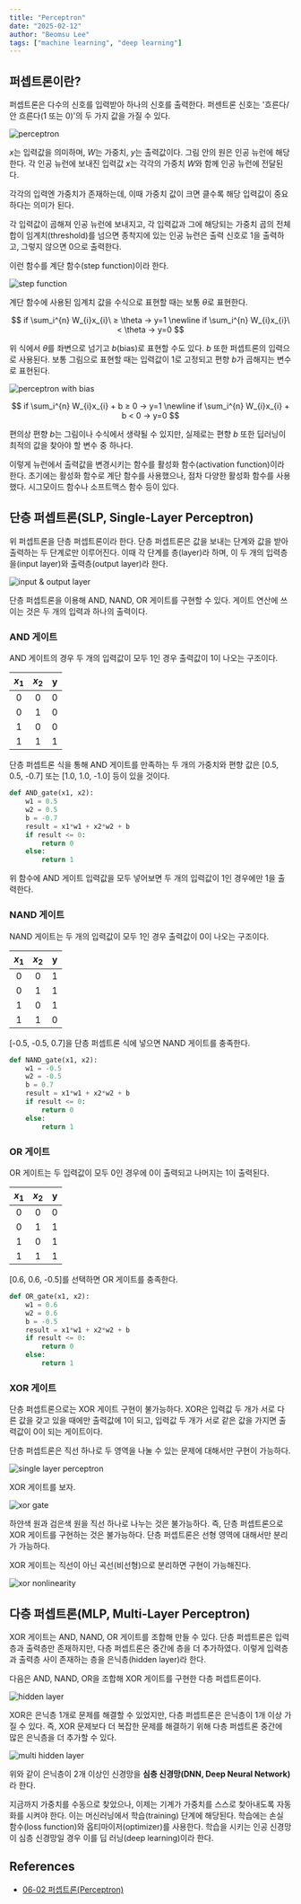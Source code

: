 ```yaml
---
title: "Perceptron"
date: "2025-02-12"
author: "Beomsu Lee"
tags: ["machine learning", "deep learning"]
---
```


## 퍼셉트론이란?

퍼셉트론은 다수의 신호를 입력받아 하나의 신호를 출력한다. 퍼센트론 신호는 '흐른다/안 흐른다(1 또는 0)'의 두 가지 값을 가질 수 있다.

![perceptron](images/perceptron.png)

$x$는 입력값을 의미하며, $W$는 가중치, $y$는 출력값이다. 그림 안의 원은 인공 뉴런에 해당한다. 각 인공 뉴런에 보내진 입력값 $x$는 각각의 가중치 $W$와 함께 인공 뉴런에 전달된다.

각각의 입력엔 가중치가 존재하는데, 이때 가중치 값이 크면 클수록 해당 입력값이 중요하다는 의미가 된다. 

각 입력값이 곱해져 인공 뉴런에 보내지고, 각 입력값과 그에 해당되는 가중치 곱의 전체 합이 임계치(threshold)를 넘으면 종착지에 있는 인공 뉴런은 출력 신호로 1을 출력하고, 그렇지 않으면 0으로 출력한다. 

이런 함수를 계단 함수(step function)이라 한다.

![step function](images/step_funcion.png)

계단 함수에 사용된 임계치 값을 수식으로 표현할 때는 보통 $\theta$로 표현한다.


$$
if \sum_i^{n} W_{i}x_{i}\ ≥ \theta → y=1 \newline
if \sum_i^{n} W_{i}x_{i}\ < \theta → y=0
$$

위 식에서 $\theta$를 좌변으로 넘기고 $b$(bias)로 표현할 수도 있다. $b$ 또한 퍼셉트론의 입력으로 사용된다. 보통 그림으로 표현할 때는 입력값이 1로 고정되고 편향 $b$가 곱해지는 변수로 표현된다.

![perceptron with bias](images/perceptron_with_bias.png)

$$
if \sum_i^{n} W_{i}x_{i} + b ≥ 0 → y=1 \newline
if \sum_i^{n} W_{i}x_{i} + b < 0 → y=0
$$

편의상 편향 $b$는 그림이나 수식에서 생략될 수 있지만, 실제로는 편향 $b$ 또한 딥러닝이 최적의 값을 찾아야 할 변수 중 하나다.

이렇게 뉴런에서 출력값을 변경시키는 함수를 활성화 함수(activation function)이라 한다. 초기에는 활성화 함수로 계단 함수를 사용했으나, 점차 다양한 활성화 함수를 사용했다. 시그모이드 함수나 소프트맥스 함수 등이 있다.

## 단층 퍼셉트론(SLP, Single-Layer Perceptron)

위 퍼셉트론을 단층 퍼셉트론이라 한다. 단층 퍼셉트론은 값을 보내는 단계와 값을 받아 출력하는 두 단계로만 이루어진다. 이때 각 단계를 층(layer)라 하며, 이 두 개의 입력층을(input layer)와 출력층(output layer)라 한다.

![input & output layer](images/input_and_output_layer.png)

단층 퍼셉트론을 이용해 AND, NAND, OR 게이트를 구현할 수 있다. 게이트 연산에 쓰이는 것은 두 개의 입력과 하나의 출력이다.

### AND 게이트

AND 게이트의 경우 두 개의 입력값이 모두 1인 경우 출력값이 1이 나오는 구조이다.

|$x_1$|$x_2$|y|
|:-:|:-:|:-:|
|0|0|0|
|0|1|0|
|1|0|0|
|1|1|1|

단층 퍼셉트론 식을 통해 AND 게이트를 만족하는 두 개의 가중치와 편향 값은 [0.5, 0.5, -0.7] 또는 [1.0, 1.0, -1.0] 등이 있을 것이다.

```py
def AND_gate(x1, x2):
    w1 = 0.5
    w2 = 0.5
    b = -0.7
    result = x1*w1 + x2*w2 + b
    if result <= 0:
        return 0
    else:
        return 1
```

위 함수에 AND 게이트 입력값을 모두 넣어보면 두 개의 입력값이 1인 경우에만 1을 출력한다.

### NAND 게이트

NAND 게이트는 두 개의 입력값이 모두 1인 경우 출력값이 0이 나오는 구조이다.

|$x_1$|$x_2$|y|
|:-:|:-:|:-:|
|0|0|1|
|0|1|1|
|1|0|1|
|1|1|0|

[-0.5, -0.5, 0.7]을 단층 퍼셉트론 식에 넣으면 NAND 게이트를 충족한다.

```py
def NAND_gate(x1, x2):
    w1 = -0.5
    w2 = -0.5
    b = 0.7
    result = x1*w1 + x2*w2 + b
    if result <= 0:
        return 0
    else:
        return 1
```

### OR 게이트

OR 게이트는 두 입력값이 모두 0인 경우에 0이 출력되고 나머지는 1이 출력된다.

|$x_1$|$x_2$|y|
|:-:|:-:|:-:|
|0|0|0|
|0|1|1|
|1|0|1|
|1|1|1|

[0.6, 0.6, -0.5]를 선택하면 OR 게이트를 충족한다.

```py
def OR_gate(x1, x2):
    w1 = 0.6
    w2 = 0.6
    b = -0.5
    result = x1*w1 + x2*w2 + b
    if result <= 0:
        return 0
    else:
        return 1
```

### XOR 게이트

단층 퍼셉트론으로는 XOR 게이트 구현이 불가능하다. XOR은 입력값 두 개가 서로 다른 값을 갖고 있을 때에만 출력값에 1이 되고, 입력값 두 개가 서로 같은 값을 가지면 출력값이 0이 되는 게이트이다.

단층 퍼셉트론은 직선 하나로 두 영역을 나눌 수 있는 문제에 대해서만 구현이 가능하다.

![single layer perceptron](images/single_layer_perceptron.png)

XOR 게이트를 보자.

![xor gate](images/xor_gate.png)

하얀색 원과 검은색 원을 직선 하나로 나누는 것은 불가능하다. 즉, 단층 퍼셉트론으로 XOR 게이트를 구현하는 것은 불가능하다. 단층 퍼셉트론은 선형 영역에 대해서만 분리가 가능하다.

XOR 게이트는 직선이 아닌 곡선(비선형)으로 분리하면 구현이 가능해진다.

![xor nonlinearity](images/xor_nonlinearity.png)

## 다층 퍼셉트론(MLP, Multi-Layer Perceptron)

XOR 게이트는 AND, NAND, OR 게이트를 조합해 만들 수 있다. 단층 퍼셉트론은 입력층과 출력층만 존재하지만, 다층 퍼셉트론은 중간에 층을 더 추가하였다. 이렇게 입력층과 출력층 사이 존재하는 층을 은닉층(hidden layer)라 한다.

다음은 AND, NAND, OR을 조합해 XOR 게이트를 구현한 다층 퍼셉트론이다.

![hidden layer](images/hidden_layer.png)

XOR은 은닉층 1개로 문제를 해결할 수 있었지만, 다층 퍼셉트론은 은닉층이 1개 이상 가질 수 있다. 즉, XOR 문제보다 더 복잡한 문제를 해결하기 위해 다층 퍼셉트론 중간에 많은 은닉층을 더 추가할 수 있다.

![multi hidden layer](images/multi_hidden_layer.png)

위와 같이 은닉층이 2개 이상인 신경망을 **심층 신경망(DNN, Deep Neural Network)** 라 한다.

지금까지 가중치를 수동으로 찾았으나, 이제는 기계가 가중치를 스스로 찾아내도록 자동화를 시켜야 한다. 이는 머신러닝에서 학습(training) 단계에 해당된다. 학습에는 손실 함수(loss function)와 옵티마이저(optimizer)를 사용한다. 학습을 시키는 인공 신경망이 심층 신경망일 경우 이를 딥 러닝(deep learning)이라 한다.

## References

- [06-02 퍼셉트론(Perceptron)](https://wikidocs.net/60680)